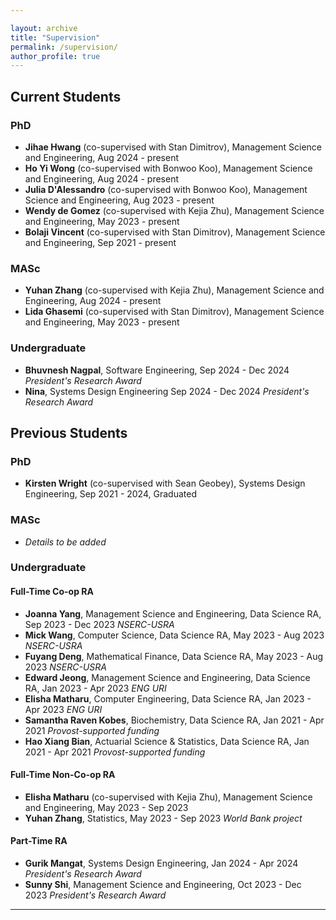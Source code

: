 ```yaml
---

layout: archive  
title: "Supervision"  
permalink: /supervision/  
author_profile: true  
---
```


## Current Students

### PhD  
- **Jihae Hwang** (co-supervised with Stan Dimitrov), Management Science and Engineering, Aug 2024 - present  
- **Ho Yi Wong** (co-supervised with Bonwoo Koo), Management Science and Engineering, Aug 2024 - present  
- **Julia D'Alessandro** (co-supervised with Bonwoo Koo), Management Science and Engineering, Aug 2023 - present  
- **Wendy de Gomez** (co-supervised with Kejia Zhu), Management Science and Engineering, May 2023 - present  
- **Bolaji Vincent** (co-supervised with Stan Dimitrov), Management Science and Engineering, Sep 2021 - present  

### MASc  
- **Yuhan Zhang** (co-supervised with Kejia Zhu), Management Science and Engineering, Aug 2024 - present  
- **Lida Ghasemi** (co-supervised with Stan Dimitrov), Management Science and Engineering, May 2023 - present  

### Undergraduate  
- **Bhuvnesh Nagpal**, Software Engineering, Sep 2024 - Dec 2024 *President's Research Award*  
- **Nina**, Systems Design Engineering Sep 2024 - Dec 2024 *President's Research Award*  


## Previous Students

### PhD  
- **Kirsten Wright** (co-supervised with Sean Geobey), Systems Design Engineering, Sep 2021 - 2024, Graduated  


### MASc  
- *Details to be added*  


### Undergraduate  

#### Full-Time Co-op RA  
- **Joanna Yang**, Management Science and Engineering, Data Science RA, Sep 2023 - Dec 2023 *NSERC-USRA*  
- **Mick Wang**, Computer Science, Data Science RA, May 2023 - Aug 2023 *NSERC-USRA*  
- **Fuyang Deng**, Mathematical Finance, Data Science RA, May 2023 - Aug 2023 *NSERC-USRA*  
- **Edward Jeong**, Management Science and Engineering, Data Science RA, Jan 2023 - Apr 2023 *ENG URI*  
- **Elisha Matharu**, Computer Engineering, Data Science RA, Jan 2023 - Apr 2023 *ENG URI*  
- **Samantha Raven Kobes**, Biochemistry, Data Science RA, Jan 2021 - Apr 2021 *Provost-supported funding*  
- **Hao Xiang Bian**, Actuarial Science & Statistics, Data Science RA, Jan 2021 - Apr 2021 *Provost-supported funding*  

#### Full-Time Non-Co-op RA  
- **Elisha Matharu** (co-supervised with Kejia Zhu), Management Science and Engineering, May 2023 - Sep 2023  
- **Yuhan Zhang**, Statistics, May 2023 - Sep 2023 *World Bank project*  

#### Part-Time RA  
- **Gurik Mangat**, Systems Design Engineering, Jan 2024 - Apr 2024 *President's Research Award*  
- **Sunny Shi**, Management Science and Engineering, Oct 2023 - Dec 2023 *President's Research Award*  

---

